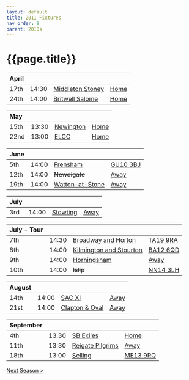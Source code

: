 ```yaml
---
layout: default
title: 2011 Fixtures
nav_order: 9
parent: 2010s
---
```


# {{page.title}}

| April |  |  |  |
|:---|:---|:---|:---|
| 17th | 14:30 | [Middleton Stoney](middleton-stoney) | [Home](https://goo.gl/maps/NKG1fHyPgmci55aGA) |
| 24th | 14:00 | [Britwell Salome](britwell-salome) | [Home](https://goo.gl/maps/CGgpPNyQhotADDFs9) |

| May |  |  |  |
|:---|:---|:---|:---|
| 15th | 13:30 | [Newington](newington) | [Home](https://goo.gl/maps/w2skeCXwzZTEh7e26) |
| 22nd | 13:00 | [ELCC](elccc) | [Home](https://goo.gl/maps/w2skeCXwzZTEh7e26) |

| June |  |  |  |
|:---|:---|:---|:---|
| 5th | 14:00 | [Frensham](frensham) | [GU10 3BJ](https//goo.gl/maps/xBUZvPU1vnK2) |
| 12th | 14:00 | <del>Newdigate</del> | [Away](https://goo.gl/maps/9uAr2nHj19CJDEjw6) |
| 19th | 14:00 | [Watton-at-Stone](watton-at-stone) | [Away](https://goo.gl/maps/JPBQawMsjLgYtVHk9) |

| July |  |  |  |
|:---|:---|:---|:---|
| 3rd | 14:00 | [Stowting](stowting) | [Away](https://goo.gl/maps/3Br4woRQXRqh9Uje8) |

| July - Tour |  |  |  |
|:---|:---|:---|:---|
| 7th | 14:30 | [Broadway and Horton](broadway-and-horton) | [TA19 9RA](https://goo.gl/maps/ULbmC6LSX5HSAe8U6) |
| 8th | 14:00 | [Kilmington and Stourton](kilmington-and-stourton) | [BA12 6QD](https://goo.gl/maps/6q53XChZh9A2) |
| 9th | 14:00 | [Horningsham](horningsham) | [Away](https://goo.gl/maps/SNpXcsajYDXfjmff7) |
| 10th | 14:00 | <del>Islip</del> | [NN14 3LH](https://goo.gl/maps/ceJApjnpXCpYJQC97) |

| August |  |  |  |
|:---|:---|:---|:---|
| 14th | 14:00| [SAC XI](sac-xi) | [Away]() |
| 21st | 14:00| [Clapton & Oval](clapton-and-oval) |  [Away](https://goo.gl/maps/UnwyEb5nVKuf4sHe8) |

| September |  |  |  |
|:---|:---|:---|:---|
| 4th | 13.30| [SB Exiles](sb-exiles) | [Home](https://goo.gl/maps/LsVjW3EdzWvbPAWN8) |
| 11th | 13:30| [Reigate Pilgrims](reigate-pilgrims) | [Away](https://goo.gl/maps/z54KDhWLtQreY6xy9) |
| 18th | 13:00 | [Selling](selling) | [ME13 9RQ](https//goo.gl/maps/QeLhjBkEbJr) |

[Next Season >](2012)